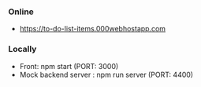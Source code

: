 ### Online
- https://to-do-list-items.000webhostapp.com

### Locally
- Front: npm start (PORT: 3000)
- Mock backend server : npm run server (PORT: 4400)
